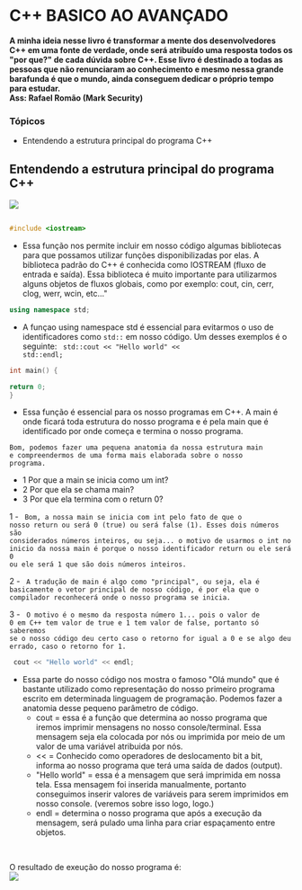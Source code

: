 # C++ BASICO AO AVANÇADO

<strong>A minha ideia nesse livro é transformar a mente dos desenvolvedores C++ em uma fonte de verdade, onde será atribuído uma resposta todos os "por que?" de cada dúvida sobre C++. Esse livro é destinado a todas as pessoas que não renunciaram ao conhecimento e mesmo nessa grande barafunda é que o mundo, ainda conseguem dedicar o próprio tempo para estudar.
 <br>
 Ass: Rafael Romão (Mark Security)</strong>

 <h3>Tópicos</h3>
 
  * Entendendo a estrutura principal do programa C++


  <h2>Entendendo a estrutura principal do programa C++</h2>
  
  <img src="https://imgur.com/velYOuH.png">
  
  ```cpp
  
  #include <iostream>
  ```
   * Essa função nos permite incluir em nosso código algumas bibliotecas para que possamos utilizar funções disponibilizadas por elas. A biblioteca padrão do C++ é conhecida como IOSTREAM (fluxo de entrada e saída). Essa biblioteca é muito importante para utilizarmos alguns objetos de fluxos globais, como por exemplo: cout, cin, cerr, clog, werr, wcin, etc..."

 ```cpp
 using namespace std;
 ```
 
  * A funçao using namespace std é essencial para evitarmos o uso de identificadores como <code>std::</code> em nosso código. Um desses exemplos é o seguinte: <code> std::cout << "Hello world" << std::endl;</code>

 ```cpp
 int main() {
 
 return 0;
 }
 ```
 
 * Essa função é essencial para os nosso programas em C++. A main é onde ficará toda estrutura do nosso programa e é pela main que é identificado por onde começa e termina o nosso programa.

<code>Bom, podemos fazer uma pequena anatomia da nossa estrutura main e compreendermos de uma forma mais elaborada sobre o nosso programa.</code>

 * 1 Por que a main se inicia como um int?
 * 2 Por que ela se chama main?
 * 3 Por que ela termina com o return 0?

1 - <code> Bom, a nossa main se inicia com int pelo fato de que o nosso return ou será 0 (true) ou será false (1). Esses dois números são considerados números inteiros, ou seja... o motivo de usarmos o int no inicio da nossa main é porque o nosso identificador return ou ele será 0 ou ele será 1 que são dois números inteiros.</code>

2 - <code> A tradução de main é algo como "principal", ou seja, ela é basicamente o vetor principal de nosso código, é por ela que o compilador reconhecerá onde o nosso programa se inicia. </code>

3 - <code> O motivo é o mesmo da resposta número 1... pois o valor de 0 em C++ tem valor de true e 1 tem valor de false, portanto só saberemos se o nosso código deu certo caso o retorno for igual a 0 e se algo deu errado, caso o retorno for 1.</code>

```cpp
 cout << "Hello world" << endl;
```

 * Essa parte do nosso código nos mostra o famoso "Olá mundo" que é bastante utilizado como representação do nosso primeiro programa escrito em determinada linguagem de programação. Podemos fazer a anatomia desse pequeno parâmetro de código.
    * cout = essa é a função que determina ao nosso programa que iremos imprimir mensagens no nosso console/terminal. Essa mensagem seja ela colocada por nós ou imprimida por meio de um valor de uma variável atribuida por nós.
    * << = Conhecido como operadores de deslocamento bit a bit, informa ao nosso programa que terá uma saída de dados (output).
    * "Hello world" = essa é a mensagem que será imprimida em nossa tela. Essa mensagem foi inserida manualmente, portanto conseguimos inserir valores de variáveis para serem imprimidos em nosso console. (veremos sobre isso logo, logo.)
    * endl = determina o nosso programa que após a execução da mensagem, será pulado uma linha para criar espaçamento entre objetos.

<br>

O resultado de exeução do nosso programa é:
<br>
<img src="https://imgur.com/6yvFhQz.png">
